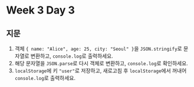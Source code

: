 # Week 3 Day 3

## 지문

1. 객체 `{ name: "Alice", age: 25, city: "Seoul" }`을 `JSON.stringify`로 문자열로 변환하고, `console.log`로 출력하세요.
2. 해당 문자열을 `JSON.parse`로 다시 객체로 변환하고, `console.log`로 확인하세요.
3. `localStorage`에 키 `"user"`로 저장하고, 새로고침 후 `localStorage`에서 꺼내어 `console.log`로 출력하세요.
